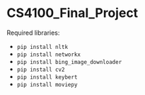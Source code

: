 # CS4100_Final_Project

Required libraries:
* `pip install nltk`
* `pip install networkx`
* `pip install bing_image_downloader`
* `pip install cv2`
* `pip install keybert`
* `pip install moviepy`